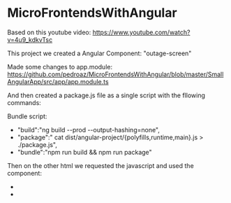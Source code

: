 # MicroFrontendsWithAngular

Based on this youtube video:
https://www.youtube.com/watch?v=4u9_kdkvTsc

This project we created a Angular Component: "outage-screen"

Made some changes to app.module: 
https://github.com/pedroaz/MicroFrontendsWithAngular/blob/master/SmallAngularApp/src/app/app.module.ts

And then created a package.js file as a single script with the fllowing commands:

Bundle script:
* "build":"ng build --prod --output-hashing=none",
* "package":" cat dist/angular-project/{polyfills,runtime,main}.js > ./package.js",
* "bundle":"npm run build && npm run package"


Then on the other html we requested the javascript and used the component:

* <outage-screen></outage-screen>
* <script src="../SmallAngularApp/elements.js"></script>
